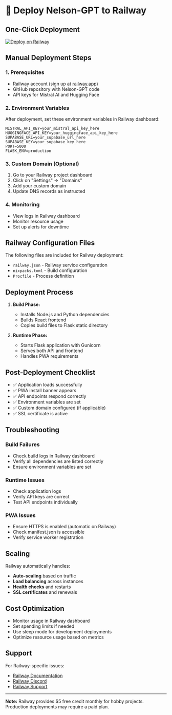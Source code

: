 # 🚀 Deploy Nelson-GPT to Railway

## One-Click Deployment

[![Deploy on Railway](https://railway.app/button.svg)](https://railway.app/template/nelson-gpt?referralCode=bonus)

## Manual Deployment Steps

### 1. Prerequisites
- Railway account (sign up at [railway.app](https://railway.app))
- GitHub repository with Nelson-GPT code
- API keys for Mistral AI and Hugging Face

### 2. Environment Variables
After deployment, set these environment variables in Railway dashboard:

```
MISTRAL_API_KEY=your_mistral_api_key_here
HUGGINGFACE_API_KEY=your_huggingface_api_key_here
SUPABASE_URL=your_supabase_url_here
SUPABASE_KEY=your_supabase_key_here
PORT=5000
FLASK_ENV=production
```

### 3. Custom Domain (Optional)
1. Go to your Railway project dashboard
2. Click on "Settings" → "Domains"
3. Add your custom domain
4. Update DNS records as instructed

### 4. Monitoring
- View logs in Railway dashboard
- Monitor resource usage
- Set up alerts for downtime

## Railway Configuration Files

The following files are included for Railway deployment:

- `railway.json` - Railway service configuration
- `nixpacks.toml` - Build configuration
- `Procfile` - Process definition

## Deployment Process

1. **Build Phase:**
   - Installs Node.js and Python dependencies
   - Builds React frontend
   - Copies build files to Flask static directory

2. **Runtime Phase:**
   - Starts Flask application with Gunicorn
   - Serves both API and frontend
   - Handles PWA requirements

## Post-Deployment Checklist

- ✅ Application loads successfully
- ✅ PWA install banner appears
- ✅ API endpoints respond correctly
- ✅ Environment variables are set
- ✅ Custom domain configured (if applicable)
- ✅ SSL certificate is active

## Troubleshooting

### Build Failures
- Check build logs in Railway dashboard
- Verify all dependencies are listed correctly
- Ensure environment variables are set

### Runtime Issues
- Check application logs
- Verify API keys are correct
- Test API endpoints individually

### PWA Issues
- Ensure HTTPS is enabled (automatic on Railway)
- Check manifest.json is accessible
- Verify service worker registration

## Scaling

Railway automatically handles:
- **Auto-scaling** based on traffic
- **Load balancing** across instances
- **Health checks** and restarts
- **SSL certificates** and renewals

## Cost Optimization

- Monitor usage in Railway dashboard
- Set spending limits if needed
- Use sleep mode for development deployments
- Optimize resource usage based on metrics

## Support

For Railway-specific issues:
- [Railway Documentation](https://docs.railway.app)
- [Railway Discord](https://discord.gg/railway)
- [Railway Support](https://railway.app/help)

---

**Note:** Railway provides $5 free credit monthly for hobby projects. Production deployments may require a paid plan.

